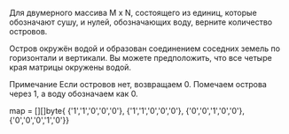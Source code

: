 Для двумерного массива M x N, состоящего из единиц, которые обозначают сушу, и нулей, 
обозначающих воду, верните количество островов.

Остров окружён водой и образован соединением соседних земель по горизонтали и вертикали. 
Вы можете предположить, что все четыре края матрицы окружены водой.

Примечание Если островов нет, возвращаем 0. Помечаем острова через 1, а воду обозначаем как 0.

 map = [][]byte{
    {'1','1','0','0','0'},
    {'1','1','0','0','0'},
    {'0','0','1','0','0'},
    {'0','0','0','1','0'}}